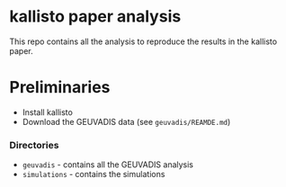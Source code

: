 # kallisto paper analysis

This repo contains all the analysis to reproduce the results in the kallisto paper.

# Preliminaries

- Install kallisto
- Download the GEUVADIS data (see `geuvadis/REAMDE.md`)

### Directories

- `geuvadis` - contains all the GEUVADIS analysis
- `simulations` - contains the simulations
